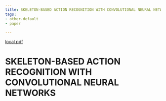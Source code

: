 ```yaml
---
title: SKELETON-BASED ACTION RECOGNITION WITH CONVOLUTIONAL NEURAL NETWORKS
tags:
- other-default
- paper

---
```


[local pdf](../../../pdfs/SKELETON-BASED%20ACTION%20RECOGNITION%20WITH%20CONVOLUTIONAL%20NEURAL%20NETWORKS.pdf)

# SKELETON-BASED ACTION RECOGNITION WITH CONVOLUTIONAL NEURAL NETWORKS
